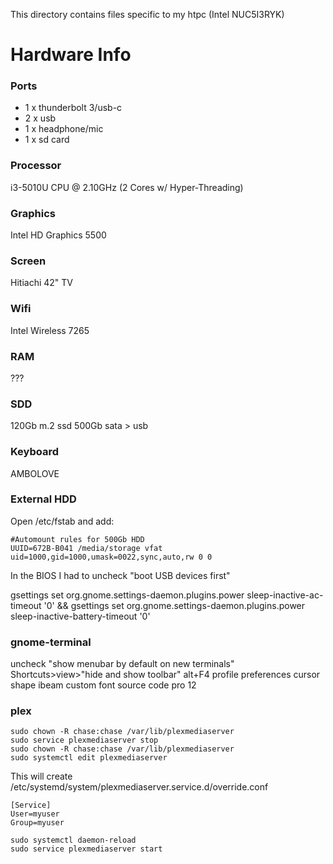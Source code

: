 This directory contains files specific to my htpc (Intel NUC5I3RYK)

Hardware Info
=============

### Ports
 * 1 x thunderbolt 3/usb-c
 * 2 x usb
 * 1 x headphone/mic
 * 1 x sd card

### Processor
i3-5010U CPU @ 2.10GHz (2 Cores w/ Hyper-Threading)

### Graphics
Intel HD Graphics 5500

### Screen
Hitiachi 42" TV

### Wifi
Intel Wireless 7265

### RAM
???

### SDD
120Gb m.2 ssd
500Gb sata > usb

### Keyboard
AMBOLOVE


### External HDD
Open /etc/fstab and add:
```
#Automount rules for 500Gb HDD
UUID=672B-B041 /media/storage vfat uid=1000,gid=1000,umask=0022,sync,auto,rw 0 0
```

In the BIOS I had to uncheck "boot USB devices first"

gsettings set org.gnome.settings-daemon.plugins.power sleep-inactive-ac-timeout '0' && gsettings set org.gnome.settings-daemon.plugins.power sleep-inactive-battery-timeout '0'


### gnome-terminal
uncheck "show menubar by default on new terminals"
Shortcuts>view>"hide and show toolbar" alt+F4
profile preferences
  cursor shape ibeam
  custom font source code pro 12

### plex
```
sudo chown -R chase:chase /var/lib/plexmediaserver
sudo service plexmediaserver stop
sudo chown -R chase:chase /var/lib/plexmediaserver
sudo systemctl edit plexmediaserver
```
This will create /etc/systemd/system/plexmediaserver.service.d/override.conf
```
[Service]
User=myuser
Group=myuser
```
```
sudo systemctl daemon-reload
sudo service plexmediaserver start
```